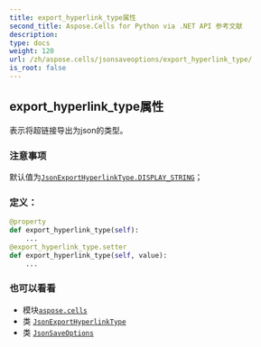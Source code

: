 ```yaml
---
title: export_hyperlink_type属性
second_title: Aspose.Cells for Python via .NET API 参考文献
description:
type: docs
weight: 120
url: /zh/aspose.cells/jsonsaveoptions/export_hyperlink_type/
is_root: false
---
```

## export_hyperlink_type属性

表示将超链接导出为json的类型。

### 注意事项

默认值为[`JsonExportHyperlinkType.DISPLAY_STRING`](/cells/python-net/zh/aspose.cells.json/jsonexporthyperlinktype#DISPLAY_STRING)；
### 定义：
```python
@property
def export_hyperlink_type(self):
    ...
@export_hyperlink_type.setter
def export_hyperlink_type(self, value):
    ...
```

### 也可以看看
* 模块[`aspose.cells`](../../)
* 类 [`JsonExportHyperlinkType`](/cells/python-net/zh/aspose.cells.json/jsonexporthyperlinktype)
* 类 [`JsonSaveOptions`](/cells/python-net/zh/aspose.cells/jsonsaveoptions)
